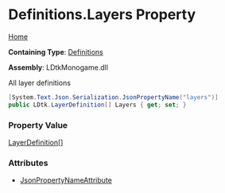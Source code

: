 # Definitions\.Layers Property

[Home](../../../README.md)

**Containing Type**: [Definitions](../README.md)

**Assembly**: LDtkMonogame\.dll

  
All layer definitions

```csharp
[System.Text.Json.Serialization.JsonPropertyName("layers")]
public LDtk.LayerDefinition[] Layers { get; set; }
```

### Property Value

[LayerDefinition](../../LayerDefinition/README.md)\[\]

### Attributes

* [JsonPropertyNameAttribute](https://docs.microsoft.com/en-us/dotnet/api/system.text.json.serialization.jsonpropertynameattribute)

